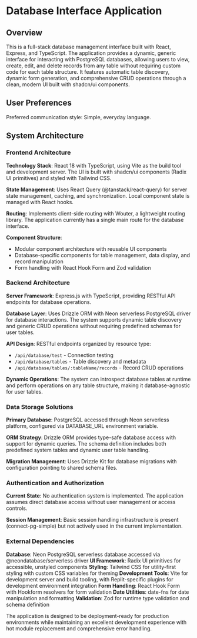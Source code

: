# Database Interface Application

## Overview

This is a full-stack database management interface built with React, Express, and TypeScript. The application provides a dynamic, generic interface for interacting with PostgreSQL databases, allowing users to view, create, edit, and delete records from any table without requiring custom code for each table structure. It features automatic table discovery, dynamic form generation, and comprehensive CRUD operations through a clean, modern UI built with shadcn/ui components.

## User Preferences

Preferred communication style: Simple, everyday language.

## System Architecture

### Frontend Architecture

**Technology Stack**: React 18 with TypeScript, using Vite as the build tool and development server. The UI is built with shadcn/ui components (Radix UI primitives) and styled with Tailwind CSS.

**State Management**: Uses React Query (@tanstack/react-query) for server state management, caching, and synchronization. Local component state is managed with React hooks.

**Routing**: Implements client-side routing with Wouter, a lightweight routing library. The application currently has a single main route for the database interface.

**Component Structure**: 
- Modular component architecture with reusable UI components
- Database-specific components for table management, data display, and record manipulation
- Form handling with React Hook Form and Zod validation

### Backend Architecture

**Server Framework**: Express.js with TypeScript, providing RESTful API endpoints for database operations.

**Database Layer**: Uses Drizzle ORM with Neon serverless PostgreSQL driver for database interactions. The system supports dynamic table discovery and generic CRUD operations without requiring predefined schemas for user tables.

**API Design**: RESTful endpoints organized by resource type:
- `/api/database/test` - Connection testing
- `/api/database/tables` - Table discovery and metadata
- `/api/database/tables/:tableName/records` - Record CRUD operations

**Dynamic Operations**: The system can introspect database tables at runtime and perform operations on any table structure, making it database-agnostic for user tables.

### Data Storage Solutions

**Primary Database**: PostgreSQL accessed through Neon serverless platform, configured via DATABASE_URL environment variable.

**ORM Strategy**: Drizzle ORM provides type-safe database access with support for dynamic queries. The schema definition includes both predefined system tables and dynamic user table handling.

**Migration Management**: Uses Drizzle Kit for database migrations with configuration pointing to shared schema files.

### Authentication and Authorization

**Current State**: No authentication system is implemented. The application assumes direct database access without user management or access controls.

**Session Management**: Basic session handling infrastructure is present (connect-pg-simple) but not actively used in the current implementation.

### External Dependencies

**Database**: Neon PostgreSQL serverless database accessed via @neondatabase/serverless driver
**UI Framework**: Radix UI primitives for accessible, unstyled components
**Styling**: Tailwind CSS for utility-first styling with custom CSS variables for theming
**Development Tools**: Vite for development server and build tooling, with Replit-specific plugins for development environment integration
**Form Handling**: React Hook Form with Hookform resolvers for form validation
**Date Utilities**: date-fns for date manipulation and formatting
**Validation**: Zod for runtime type validation and schema definition

The application is designed to be deployment-ready for production environments while maintaining an excellent development experience with hot module replacement and comprehensive error handling.